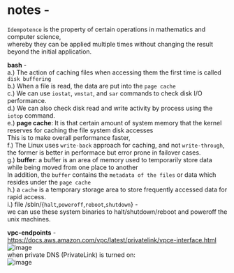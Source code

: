 # notes - 

`Idempotence` is the property of certain operations in mathematics and computer science,  
whereby they can be applied multiple times without changing the result beyond the initial application.  

**bash** -  
a.) The action of caching files when accessing them the first time is called `disk buffering`  
b.) When a file is read, the data are put into the `page cache`  
c.) We can use `iostat`, `vmstat`, and `sar` commands to check disk I/O performance.  
d.) We can also check disk read and write activity by process using the `iotop` command.  
e.) **page cache**: It is that certain amount of system memory that the kernel reserves for caching the file system disk accesses  
This is to make overall performance faster,  
f.) The Linux uses `write-back` approach for caching, and not `write-through`,  
the former is better in performace but error prone in failover cases.  
g.) **buffer**: a buffer is an area of memory used to temporarily store data while being moved from one place to another  
In addition, the `buffer` contains the `metadata of the files` or data which resides under the `page cache`  
h.) a `cache` is a temporary storage area to store frequently accessed data for rapid access.  
i.) file /sbin/{`halt`,`poweroff`,`reboot`,`shutdown`} -  
we can use these system binaries to halt/shutdown/reboot and poweroff the unix machines.  

**vpc-endpoints** -  
https://docs.aws.amazon.com/vpc/latest/privatelink/vpce-interface.html  
![image](https://user-images.githubusercontent.com/26399543/147568840-599a4e76-554b-4407-a2c0-66b196684a40.png)  
when private DNS (PrivateLink) is turned on:  
![image](https://user-images.githubusercontent.com/26399543/147568925-3f709b07-415f-473c-b3d6-735abe8d0ef4.png)  


